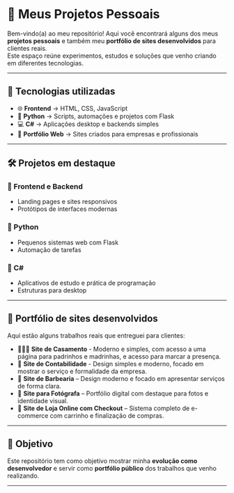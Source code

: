# 🚀 Meus Projetos Pessoais  

Bem-vindo(a) ao meu repositório! Aqui você encontrará alguns dos meus **projetos pessoais** e também meu **portfólio de sites desenvolvidos** para clientes reais.  
Este espaço reúne experimentos, estudos e soluções que venho criando em diferentes tecnologias.  

---

## 📂 Tecnologias utilizadas
- 🌐 **Frontend** → HTML, CSS, JavaScript  
- 🐍 **Python** → Scripts, automações e projetos com Flask  
- 💻 **C#** → Aplicações desktop e backends simples  
- 🎨 **Portfólio Web** → Sites criados para empresas e profissionais  

---

## 🛠 Projetos em destaque  

### 🔹 Frontend e Backend
- Landing pages e sites responsivos  
- Protótipos de interfaces modernas  

### 🔹 Python  
- Pequenos sistemas web com Flask  
- Automação de tarefas  

### 🔹 C#  
- Aplicativos de estudo e prática de programação  
- Estruturas para desktop  

---

## 🌟 Portfólio de sites desenvolvidos  
Aqui estão alguns trabalhos reais que entreguei para clientes:  

- 👰🏻‍♀️ **Site de Casamento** - Moderno e simples, com acesso a uma página para padrinhos e madrinhas, e acesso para marcar a presença.
- 🧮 **Site de Contabilidade** - Design simples e moderno, focado em mostrar o serviço e formalidade da empresa.
- 💈 **Site de Barbearia** – Design moderno e focado em apresentar serviços de forma clara.  
- 📸 **Site para Fotógrafa** – Portfólio digital com destaque para fotos e identidade visual.  
- 🛒 **Site de Loja Online com Checkout** – Sistema completo de e-commerce com carrinho e finalização de compras.  

---

## 📌 Objetivo  
Este repositório tem como objetivo mostrar minha **evolução como desenvolvedor** e servir como **portfólio público** dos trabalhos que venho realizando.  

---
